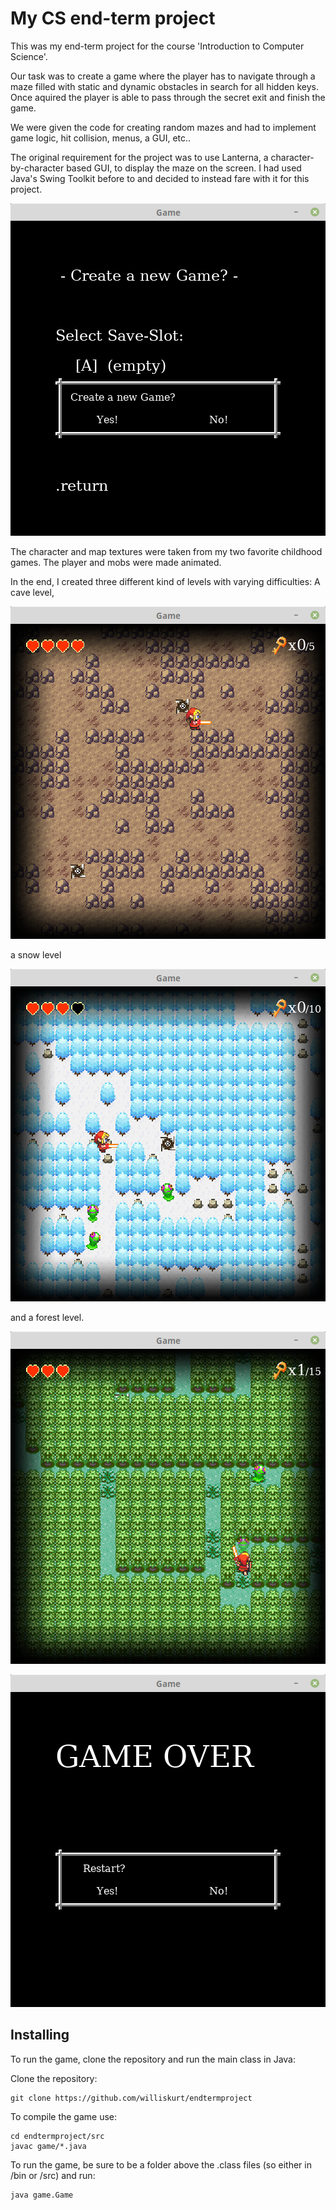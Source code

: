 # My CS end-term project
This was my end-term project for the course 'Introduction to Computer Science'.

Our task was to create a game where the player has to navigate through a maze filled with static and dynamic obstacles in search for all hidden keys.
Once aquired the player is able to pass through the secret exit and finish the game.

We were given the code for creating random mazes and had to implement game logic, hit collision, menus, a GUI, etc..

The original requirement for the project was to use Lanterna, a character-by-character based GUI, to display the maze on the screen.
I had used Java's Swing Toolkit before to and decided to instead fare with it for this project.


![Alt text](demo_2.png?raw=true "Game Menu")

The character and map textures were taken from my two favorite childhood games.
The player and mobs were made animated.

In the end, I created three different kind of levels with varying difficulties:
A cave level,

![Alt text](demo_3.png?raw=true "Cave level")

a snow level

![Alt text](demo_4.png?raw=true "Snow level")

and a forest level.

![Alt text](demo_5.png?raw=true "Forest level")

![Alt text](demo_6.png?raw=true "Game Over")

## Installing
To run the game, clone the repository and run the main class in Java:

Clone the repository:
```
git clone https://github.com/williskurt/endtermproject
```
To compile the game use:
```
cd endtermproject/src
javac game/*.java
```
To run the game, be sure to be a folder above the .class files (so either in /bin or /src) and run:
```
java game.Game
```
